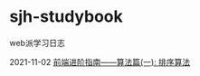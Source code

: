 # sjh-studybook
web派学习日志


2021-11-02 
[前端进阶指南——算法篇(一): 排序算法](https://juejin.cn/post/7024909519348039693)

